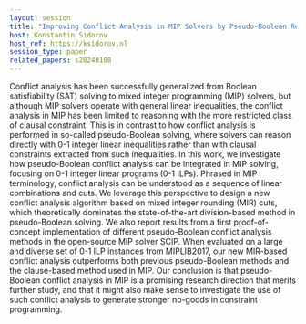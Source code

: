 ```yaml
---
layout: session
title: "Improving Conflict Analysis in MIP Solvers by Pseudo-Boolean Reasoning"
host: Konstantin Sidorov
host_ref: https://ksidorov.nl
session_type: paper
related_papers: s20240108
---
```


Conflict analysis has been successfully generalized from Boolean satisfiability (SAT) solving to mixed integer programming (MIP) solvers, but although MIP solvers operate with general linear inequalities, the conflict analysis in MIP has been limited to reasoning with the more restricted class of clausal constraint. This is in contrast to how conflict analysis is performed in so-called pseudo-Boolean solving, where solvers can reason directly with 0-1 integer linear inequalities rather than with clausal constraints extracted from such inequalities. In this work, we investigate how pseudo-Boolean conflict analysis can be integrated in MIP solving, focusing on 0-1 integer linear programs (0-1 ILPs). Phrased in MIP terminology, conflict analysis can be understood as a sequence of linear combinations and cuts. We leverage this perspective to design a new conflict analysis algorithm based on mixed integer rounding (MIR) cuts, which theoretically dominates the state-of-the-art division-based method in pseudo-Boolean solving. We also report results from a first proof-of-concept implementation of different pseudo-Boolean conflict analysis methods in the open-source MIP solver SCIP. When evaluated on a large and diverse set of 0-1 ILP instances from MIPLIB2017, our new MIR-based conflict analysis outperforms both previous pseudo-Boolean methods and the clause-based method used in MIP. Our conclusion is that pseudo-Boolean conflict analysis in MIP is a promising research direction that merits further study, and that it might also make sense to investigate the use of such conflict analysis to generate stronger no-goods in constraint programming.
